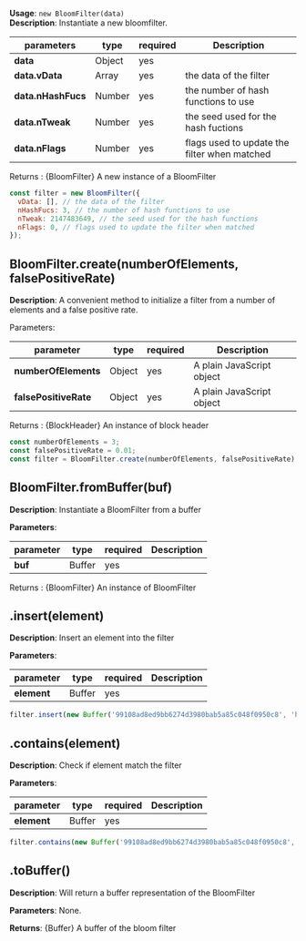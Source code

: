 **Usage**: `new BloomFilter(data)`  
**Description**: Instantiate a new bloomfilter.

| parameters         | type   | required | Description                                  |
| ------------------ | ------ | -------- | -------------------------------------------- |
| **data**           | Object | yes      |                                              |
| **data.vData**     | Array  | yes      | the data of the filter                       |
| **data.nHashFucs** | Number | yes      | the number of hash functions to use          |
| **data.nTweak**    | Number | yes      | the seed used for the hash fuctions          |
| **data.nFlags**    | Number | yes      | flags used to update the filter when matched |

Returns : {BloomFilter} A new instance of a BloomFilter

```js
const filter = new BloomFilter({
  vData: [], // the data of the filter
  nHashFucs: 3, // the number of hash functions to use
  nTweak: 2147483649, // the seed used for the hash functions
  nFlags: 0, // flags used to update the filter when matched
});
```

## BloomFilter.create(numberOfElements, falsePositiveRate)

**Description**: A convenient method to initialize a filter from a number of elements and a false positive rate.

Parameters:

| parameter             | type   | required | Description               |
| --------------------- | ------ | -------- | ------------------------- |
| **numberOfElements**  | Object | yes      | A plain JavaScript object |
| **falsePositiveRate** | Object | yes      | A plain JavaScript object |

Returns : {BlockHeader} An instance of block header

```js
const numberOfElements = 3;
const falsePositiveRate = 0.01;
const filter = BloomFilter.create(numberOfElements, falsePositiveRate);
```

## BloomFilter.fromBuffer(buf)

**Description**: Instantiate a BloomFilter from a buffer

**Parameters**:

| parameter | type   | required | Description |
| --------- | ------ | -------- | ----------- |
| **buf**   | Buffer | yes      |             |

Returns : {BloomFilter} An instance of BloomFilter

## .insert(element)

**Description**: Insert an element into the filter

**Parameters**:

| parameter   | type   | required | Description |
| ----------- | ------ | -------- | ----------- |
| **element** | Buffer | yes      |             |

```js
filter.insert(new Buffer('99108ad8ed9bb6274d3980bab5a85c048f0950c8', 'hex'));
```

## .contains(element)

**Description**: Check if element match the filter

**Parameters**:

| parameter   | type   | required | Description |
| ----------- | ------ | -------- | ----------- |
| **element** | Buffer | yes      |             |

```js
filter.contains(new Buffer('99108ad8ed9bb6274d3980bab5a85c048f0950c8', 'hex'));
```

## .toBuffer()

**Description**: Will return a buffer representation of the BloomFilter

**Parameters**: None.

**Returns**: {Buffer} A buffer of the bloom filter
